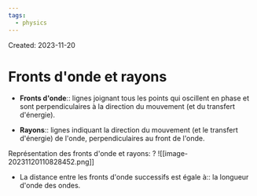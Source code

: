 ```yaml
---
tags:
  - physics
---
```

Created: 2023-11-20

# Fronts d'onde et rayons
- **Fronts d'onde**:: lignes joignant tous les points qui oscillent en phase et sont perpendiculaires à la direction du mouvement (et du transfert d'énergie).
<!--SR:!2024-01-25,18,150-->
- **Rayons**:: lignes indiquant la direction du mouvement (et le transfert d'énergie) de l'onde, perpendiculaires au front de l'onde.
<!--SR:!2024-01-30,24,164-->

Représentation des fronts d'onde et rayons:
?
![[image-20231120110828452.png]]
<!--SR:!2024-02-17,49,228-->

- La distance entre les fronts d'onde successifs est égale à:: la longueur d'onde des ondes.
<!--SR:!2024-04-01,68,208-->

